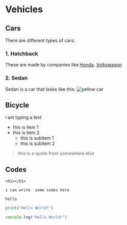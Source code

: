 # Vehicles

## Cars

There are different types of cars:  

### 1. Hatchback
These are made by companies like [Honda](https://www.honda.com.au), [Volkswagon](https://www.volkswagen.com.au/)

### 2. Sedan
Sedan is a car that looks like this:
![yellow car](./images/car.jpg)

## Bicycle
i am typing a text

- this is item 1
- this is item 2
  - this is subitem 1
  - this is subitem 2


> this is a quote from somewhere else

## Codes

`` <h1></h1> ``

``
i can write 
some codes
here
``

`hello`

```py
print("Hello World!")
```

```js
console.log("Hello World!")
```